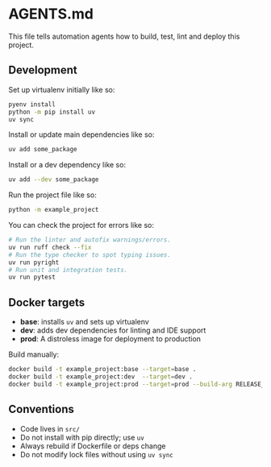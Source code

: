 # AGENTS.md

This file tells automation agents how to build, test, lint and deploy this
project.

## Development

Set up virtualenv initially like so:

```sh
pyenv install
python -m pip install uv
uv sync
```

Install or update main dependencies like so:

```sh
uv add some_package
```

Install or a dev dependency like so:

```sh
uv add --dev some_package
```

Run the project file like so:

```sh
python -m example_project
```

You can check the project for errors like so:

```sh
# Run the linter and autofix warnings/errors.
uv run ruff check --fix
# Run the type checker to spot typing issues.
uv run pyright
# Run unit and integration tests.
uv run pytest
```

## Docker targets

- **base**: installs `uv` and sets up virtualenv
- **dev**: adds dev dependencies for linting and IDE support
- **prod**: A distroless image for deployment to production

Build manually:

```sh
docker build -t example_project:base --target=base .
docker build -t example_project:dev  --target=dev .
docker build -t example_project:prod --target=prod --build-arg RELEASE_VERSION=0.1.0 .
```

## Conventions

- Code lives in `src/`
- Do not install with pip directly; use `uv`
- Always rebuild if Dockerfile or deps change
- Do not modify lock files without using `uv sync`
